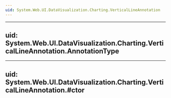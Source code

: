 ```yaml
---
uid: System.Web.UI.DataVisualization.Charting.VerticalLineAnnotation
---
```


---
uid: System.Web.UI.DataVisualization.Charting.VerticalLineAnnotation.AnnotationType
---

---
uid: System.Web.UI.DataVisualization.Charting.VerticalLineAnnotation.#ctor
---
